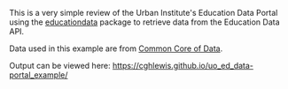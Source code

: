 This is a very simple review of the Urban Institute's Education Data Portal using the [educationdata](https://github.com/UrbanInstitute/education-data-package-r) package to retrieve data from the Education Data API.

Data used in this example are from [Common Core of Data](https://nces.ed.gov/ccd/).

Output can be viewed here: https://cghlewis.github.io/uo_ed_data-portal_example/
